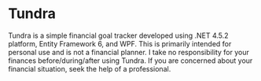 # Tundra

Tundra is a simple financial goal tracker developed using .NET 4.5.2 platform, Entity Framework 6, and WPF. This is primarily intended for personal use and is not a financial planner. I take no responsibility for your finances before/during/after using Tundra. If you are concerned about your financial situation, seek the help of a professional.
